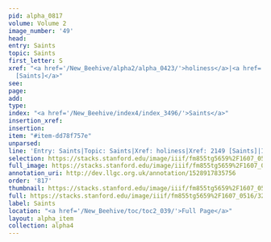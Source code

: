 ```yaml
---
pid: alpha_0817
volume: Volume 2
image_number: '49'
head: 
entry: Saints
topic: Saints
first_letter: S
xref: "<a href='/New_Beehive/alpha2/alpha_0423/'>holiness</a>|<a href='/New_Beehive/toc/toc2_380/'>2149
  [Saints]</a>"
see: 
page: 
add: 
type: 
index: "<a href='/New_Beehive/index4/index_3496/'>Saints</a>"
insertion_xref: 
insertion: 
item: "#item-dd78f757e"
unparsed: 
line: 'Entry: Saints|Topic: Saints|Xref: holiness|Xref: 2149 [Saints]|Index: Saints|#item-dd78f757e'
selection: https://stacks.stanford.edu/image/iiif/fm855tg5659%2F1607_0516/329,4282,3018,451/full/0/default.jpg
full_image: https://stacks.stanford.edu/image/iiif/fm855tg5659%2F1607_0516/full/full/0/default.jpg
annotation_uri: http://dev.llgc.org.uk/annotation/1528917835756
order: '817'
thumbnail: https://stacks.stanford.edu/image/iiif/fm855tg5659%2F1607_0516/329,4282,600,180/250,/0/default.jpg
full: https://stacks.stanford.edu/image/iiif/fm855tg5659%2F1607_0516/329,4282,3018,451/full/0/default.jpg
label: Saints
location: "<a href='/New_Beehive/toc/toc2_039/'>Full Page</a>"
layout: alpha_item
collection: alpha4
---
```

